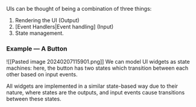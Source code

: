 UIs can be thought of being a combination of three things:
1. Rendering the UI (Output)
2. [Event Handlers|Event handling] (Input)
3. State management.

### Example — A Button
![[Pasted image 20240207115901.png]]
We can model UI widgets as state machines: here, the button has two states which transition between each other based on input events.

All widgets are implemented in a similar state-based way due to their nature, where states are the outputs, and input events cause transitions between these states.